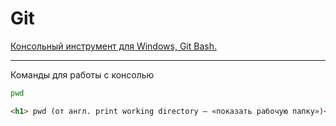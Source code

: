 # Git



[Консольный инструмент для Windows, Git Bash.](https://git-scm.com/download/win)

---
Команды для работы с консолью

```bash
pwd
```
```html
<h1> pwd (от англ. print working directory — «показать рабочую папку»)</h1>
```

